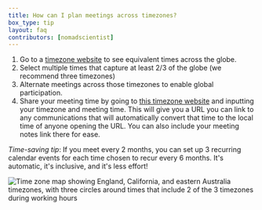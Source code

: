 ```yaml
---
title: How can I plan meetings across timezones?
box_type: tip
layout: faq
contributors: [nomadscientist]
---
```


1. Go to a [timezone website](https://24timezones.com/difference/us-ca/brisbane#2024-06-30T00:00) to see equivalent times across the globe.
2. Select multiple times that capture at least 2/3 of the globe (we recommend three timezones)
3. Alternate meetings across those timezones to enable global participation.
4. Share your meeting time by going to [this timezone website](https://arewemeetingyet.com/#form) and inputting your timezone and meeting time. This will give you a URL you can link to any communications that will automatically convert that time to the local time of anyone opening the URL. You can also include your meeting notes link there for ease.

*Time-saving tip*: If you meet every 2 months, you can set up 3 recurring calendar events for each time chosen to recur every 6 months. It's automatic, it's inclusive, and it's less effort!

![Time zone map showing England, California, and eastern Australia timezones, with three circles around times that include 2 of the 3 timezones during working hours](/images/timezones.png "Potential three timezones for your SIG")
